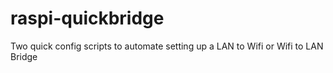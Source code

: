 # raspi-quickbridge
Two quick config scripts to automate setting up a LAN to Wifi or Wifi to LAN Bridge
